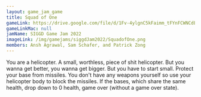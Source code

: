 ```yaml
---
layout: game_jam_game
title: Squad of One
gameLink: https://drive.google.com/file/d/1Fv-4ylgnC5kFaimm_tFYnFCWNCdExRgm/view?usp=sharing
gameLinkMac: null
jamName: SIGGD Game Jam 2022
imageLink: /img/gamejams/siggdJam2022/SquadofOne.png
members: Ansh Agrawal, Sam Schafer, and Patrick Zong
---
```

<!--Put description here:-->
You are a helicopter. A small, worthless, piece of shit helicopter. But you wanna get better, you wanna get bigger. But you have to start small. Protect your base from missiles. You don't have any weapons yourself so use your helicopter body to block the missiles. If the bases, which share the same health, drop down to 0 health, game over (without a game over state).